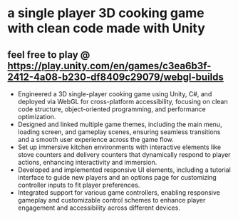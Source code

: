 # a single player 3D cooking game with clean code made with Unity

## feel free to play @ https://play.unity.com/en/games/c3ea6b3f-2412-4a08-b230-df8409c29079/webgl-builds

- Engineered a 3D single-player cooking game using Unity, C#, and deployed via WebGL for cross-platform accessibility, focusing on clean code structure, object-oriented programming, and performance optimization.
- Designed and linked multiple game themes, including the main menu, loading screen, and gameplay scenes, ensuring seamless transitions and a smooth user experience across the game flow.
- Set up immersive kitchen environments with interactive elements like stove counters and delivery counters that dynamically respond to player actions, enhancing interactivity and immersion.
- Developed and implemented responsive UI elements, including a tutorial interface to guide new players and an options page for customizing controller inputs to fit player preferences.
- Integrated support for various game controllers, enabling responsive gameplay and customizable control schemes to enhance player engagement and accessibility across different devices.
